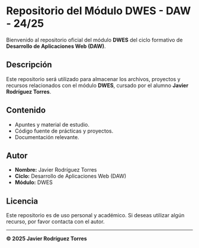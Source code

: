 # Repositorio del Módulo DWES - DAW - 24/25

Bienvenido al repositorio oficial del módulo **DWES** del ciclo formativo de **Desarrollo de Aplicaciones Web (DAW)**.

## Descripción
Este repositorio será utilizado para almacenar los archivos, proyectos y recursos relacionados con el módulo **DWES**, cursado por el alumno **Javier Rodríguez Torres**.

## Contenido
- Apuntes y material de estudio.
- Código fuente de prácticas y proyectos.
- Documentación relevante.

## Autor
- **Nombre:** Javier Rodríguez Torres
- **Ciclo:** Desarrollo de Aplicaciones Web (DAW)
- **Módulo:** DWES

## Licencia
Este repositorio es de uso personal y académico. Si deseas utilizar algún recurso, por favor contacta con el autor.

---
**© 2025 Javier Rodríguez Torres**


